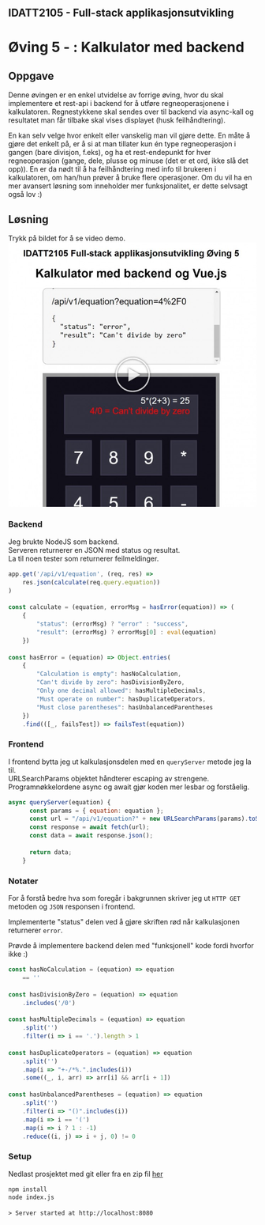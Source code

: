 ## IDATT2105 - Full-stack applikasjonsutvikling
# Øving 5 - : Kalkulator med backend


## Oppgave

Denne øvingen er en enkel utvidelse av forrige øving, hvor du skal implementere et rest-api i backend for å utføre regneoperasjonene i kalkulatoren. Regnestykkene skal sendes over til backend via async-kall og resultatet man får tilbake skal vises displayet (husk feilhåndtering).

En kan selv velge hvor enkelt eller vanskelig man vil gjøre dette. En måte å gjøre det enkelt på, er å si at man tillater kun én type regneoperasjon i gangen (bare divisjon, f.eks), og ha et rest-endepunkt for hver regneoperasjon (gange, dele, plusse og minuse (det er et ord, ikke slå det opp)). En er da nødt til å ha feilhåndtering med info til brukeren i kalkulatoren, om han/hun prøver å bruke flere operasjoner. Om du vil ha en mer avansert løsning som inneholder mer funksjonalitet, er dette selvsagt også lov :)

## Løsning
Trykk på bildet for å se video demo.  
[![](screenshot.jpg)](https://www.youtube.com/watch?v=3dN9Lv7AnHU)

### Backend

Jeg brukte NodeJS som backend.  
Serveren returnerer en JSON med status og resultat.  
La til noen tester som returnerer feilmeldinger.  

```javascript
app.get('/api/v1/equation', (req, res) =>
    res.json(calculate(req.query.equation))
)

const calculate = (equation, errorMsg = hasError(equation)) => (
    {
        "status": (errorMsg) ? "error" : "success",
        "result": (errorMsg) ? errorMsg[0] : eval(equation)
    })

const hasError = (equation) => Object.entries(
    {
        "Calculation is empty": hasNoCalculation,
        "Can't divide by zero": hasDivisionByZero,
        "Only one decimal allowed": hasMultipleDecimals,
        "Must operate on number": hasDuplicateOperators,
        "Must close parentheses": hasUnbalancedParentheses
    })
    .find(([_, failsTest]) => failsTest(equation))

```
### Frontend

I frontend bytta jeg ut kalkulasjonsdelen med en `queryServer` metode jeg la til.  
URLSearchParams objektet håndterer escaping av strengene.  
Programnøkkelordene async og await gjør koden mer lesbar og forståelig.  

```javascript
async queryServer(equation) {
      const params = { equation: equation };
      const url = "/api/v1/equation?" + new URLSearchParams(params).toString();
      const response = await fetch(url);
      const data = await response.json();

      return data;
    }
```

### Notater
For å forstå bedre hva som foregår i bakgrunnen skriver jeg ut `HTTP GET` metoden og `JSON` responsen i frontend.  


Implementerte "status" delen ved å gjøre skriften rød når kalkulasjonen returnerer `error`.  


Prøvde å implementere backend delen med "funksjonell" kode fordi hvorfor ikke :)

```javascript
const hasNoCalculation = (equation) => equation
    == ''

const hasDivisionByZero = (equation) => equation
    .includes('/0')

const hasMultipleDecimals = (equation) => equation
    .split('')
    .filter(i => i == '.').length > 1

const hasDuplicateOperators = (equation) => equation
    .split('')
    .map(i => "+-/*%.".includes(i))
    .some((_, i, arr) => arr[i] && arr[i + 1])

const hasUnbalancedParentheses = (equation) => equation
    .split('')
    .filter(i => "()".includes(i))
    .map(i => i == '(')
    .map(i => i ? 1 : -1)
    .reduce((i, j) => i + j, 0) != 0
```

### Setup
Nedlast prosjektet med git eller fra en zip fil [her](https://downgit.github.io/#/home?url=https://github.com/Jesper-Hustad/assignments/tree/master/fs_2105/5)

```
npm install
node index.js

> Server started at http://localhost:8080
```